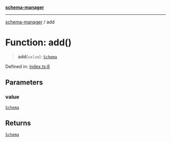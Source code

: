 [**schema-manager**](../README.md)

***

[schema-manager](../README.md) / add

# Function: add()

> **add**(`value`): [`Schema`](../interfaces/Schema.md)

Defined in: [index.ts:8](https://github.com/data7expressions/schema-manager/blob/bff57ca616457cd11ff12a858d17453072d5f663/src/lib/index.ts#L8)

## Parameters

### value

[`Schema`](../interfaces/Schema.md)

## Returns

[`Schema`](../interfaces/Schema.md)
